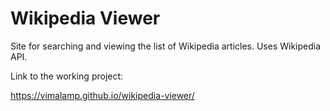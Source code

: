 # Wikipedia Viewer
Site for searching and viewing the list of Wikipedia articles. Uses Wikipedia API.

Link to the working project:

https://vimalamp.github.io/wikipedia-viewer/
